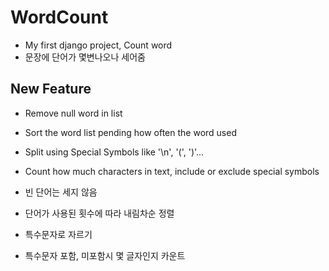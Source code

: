 # WordCount
 - My first django project, Count word
 - 문장에 단어가 몇변나오나 세어줌
 
## New Feature
 - Remove null word in list
 - Sort the word list pending how often the word used
 - Split using Special Symbols like '\n', '(', ')'...
 - Count how much characters in text, include or exclude special symbols
 
 - 빈 단어는 세지 않음
 - 단어가 사용된 횟수에 따라 내림차순 정렬
 - 특수문자로 자르기
 - 특수문자 포함, 미포함시 몇 글자인지 카운트
